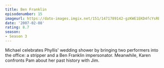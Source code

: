 ```yaml
---
title: Ben Franklin
episodenumber: 15
imageurl: https://dato-images.imgix.net/151/1471789142-gzKWE1EKD4fcYsRBnSDXe6ziIR8.jpg?ixlib=rb-1.1.0&ch=DPR%2CWidth&auto=compress%2Cformat
date: '2007-02-08'
rating: 8.7
season:
- Season 3
---
```


Michael celebrates Phyllis' wedding shower by bringing two performers into the office: a stripper and a Ben Franklin impersonator. Meanwhile, Karen confronts Pam about her past history with Jim.